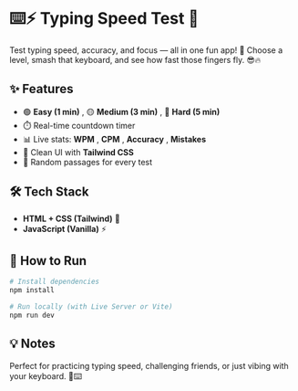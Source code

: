 # ⌨️⚡ Typing Speed Test 🚀

Test typing speed, accuracy, and focus — all in one fun app! 🎯
Choose a level, smash that keyboard, and see how fast those fingers fly. 😎🔥

## ✨ Features

- 🟢 **Easy (1 min)** , 🟡 **Medium (3 min)** , 🔴 **Hard (5 min)**
- ⏱️ Real-time countdown timer
- 📊 Live stats: **WPM** , **CPM** , **Accuracy** , **Mistakes**
- 🎨 Clean UI with **Tailwind CSS**
- 🎲 Random passages for every test

## 🛠️ Tech Stack

- **HTML + CSS (Tailwind)** 🎨
- **JavaScript (Vanilla)** ⚡

## 🚀 How to Run

```bash
# Install dependencies
npm install

# Run locally (with Live Server or Vite)
npm run dev
```

## 💡 Notes

Perfect for practicing typing speed, challenging friends, or just vibing with your keyboard. 🎵⌨️

